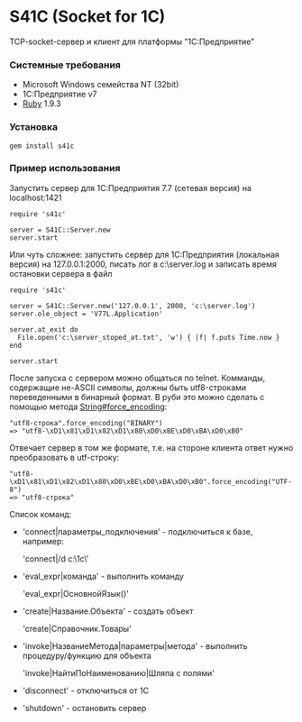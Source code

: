 S41C (Socket for 1C)
======


TCP-socket-сервер и клиент для платформы "1С:Предприятие"

### Системные требования

* Microsoft Windows семейства NT (32bit)
* 1С:Предприятие v7
* [Ruby](http://rubyinstaller.org/downloads/) 1.9.3

### Установка

    gem install s41c

### Пример использования

Запустить сервер для 1C:Предприятия 7.7 (сетевая версия) на localhost:1421

    require 's41c'

    server = S41C::Server.new
    server.start

Или чуть сложнее: запустить сервер для 1С:Предприятия (локальная версия) на
127.0.0.1:2000, писать лог в c:\server.log  и записать время остановки 
сервера в файл

    require 's41c'

    server = S41C::Server.new('127.0.0.1', 2000, 'c:\server.log')
    server.ole_object = 'V77L.Application'

    server.at_exit do
      File.open('c:\server_stoped_at.txt', 'w') { |f| f.puts Time.now }
    end

    server.start

После запуска с сервером можно общаться по telnet. Комманды, содержащие  не-ASCII
символы, должны быть utf8-строками переведенными в бинарный формат. В руби это 
можно сделать с помощью метода [String#force_encoding](http://ruby-doc.org/core-1.9.3/String.html#method-i-force_encoding):

    "utf8-строка".force_encoding("BINARY")
    => "utf8-\xD1\x81\xD1\x82\xD1\x80\xD0\xBE\xD0\xBA\xD0\xB0"

Отвечает сервер в том же формате, т.е. на стороне клиента ответ нужно
преобразовать в utf-строку:

    "utf8-\xD1\x81\xD1\x82\xD1\x80\xD0\xBE\xD0\xBA\xD0\xB0".force_encoding("UTF-8")
    => "utf8-строка"

Список команд:

* 'connect|параметры_подключения' - подключиться к базе, например:
    
    'connect|/d c:\1c\\'

* 'eval_expr|команда' - выполнить команду
    
    'eval_expr|ОсновнойЯзык()'

* 'create|Название.Объекта' - создать объект

    'create|Справочник.Товары'

* 'invoke|НазваниеМетода|параметры|метода' - выполнить процедуру/функцию для объекта

    'invoke|НайтиПоНаименованию|Шляпа с полями'

* 'disconnect' - отключиться от 1С
* 'shutdown' - остановить сервер


